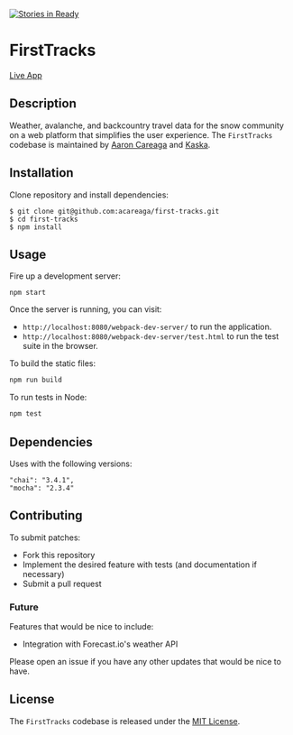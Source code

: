 [![Stories in Ready](https://badge.waffle.io/acareaga/first-tracks.png?label=ready&title=Ready)](https://waffle.io/acareaga/first-tracks)
# FirstTracks

[Live App](https://acareaga.github.io/first-tracks/)

## Description

Weather, avalanche, and backcountry travel data for the snow community on a web platform that simplifies the user experience. The `FirstTracks` codebase is maintained by [Aaron Careaga](https://twitter.com/aaroncareaga) and [Kaska](http://www.kaska.co/).

## Installation

Clone repository and install dependencies:

```
$ git clone git@github.com:acareaga/first-tracks.git
$ cd first-tracks
$ npm install
```
## Usage

Fire up a development server:

```
npm start
```

Once the server is running, you can visit:

* `http://localhost:8080/webpack-dev-server/` to run the application.
* `http://localhost:8080/webpack-dev-server/test.html` to run the test suite in the browser.

To build the static files:

```js
npm run build
```

To run tests in Node:

```js
npm test
```

## Dependencies

Uses with the following versions:

```
"chai": "3.4.1",
"mocha": "2.3.4"
```

## Contributing

To submit patches:
* Fork this repository
* Implement the desired feature with tests (and documentation if necessary)
* Submit a pull request

### Future

Features that would be nice to include:
* Integration with Forecast.io's weather API

Please open an issue if you have any other updates that would be nice to have.

## License

The `FirstTracks` codebase is released under the [MIT License](http://www.opensource.org/licenses/MIT).
